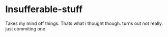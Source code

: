 # Insufferable-stuff
Takes my mind off things.
Thats what i thought though.
turns out not really.
just commiting one
